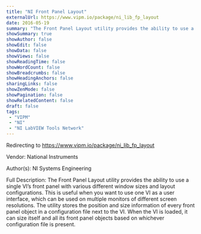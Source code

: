 ```yaml
---
title: "NI Front Panel Layout"
externalUrl: https://www.vipm.io/package/ni_lib_fp_layout
date: 2016-05-19
summary: "The Front Panel Layout utility provides the ability to use a single VI’s front panel with various different window sizes and layout configurations."
showSummary: true
showAuthor: false
showEdit: false
showData: false
showViews: false
showReadingTime: false
showWordCount: false
showBreadcrumbs: false
showHeadingAnchors: false
sharingLinks: false
showZenMode: false
showPagination: false
showRelatedContent: false
draft: false
tags:
 - "VIPM"
 - "NI"
 - "NI LabVIEW Tools Network"
---
```


Redirecting to https://www.vipm.io/package/ni_lib_fp_layout

Vendor: National Instruments

Author(s): NI Systems Engineering
 
Full Description:
The Front Panel Layout utility provides the ability to use a single VI’s front panel with various different window sizes and layout configurations.  This is useful when you want to use one VI as a user interface, which can be used on multiple monitors of different screen resolutions.  The utility stores the position and size information of every front panel object in a configuration file next to the VI.  When the VI is loaded, it can size itself and all its front panel objects based on whichever configuration file is present.